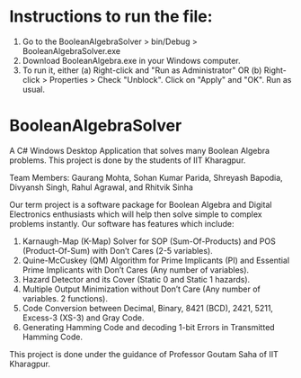 # Instructions to run the file:
1. Go to the BooleanAlgebraSolver > bin/Debug > BooleanAlgebraSolver.exe
2. Download BooleanAlgebra.exe in your Windows computer.
3. To run it, either
  (a) Right-click and "Run as Administrator" OR
  (b) Right-click > Properties > Check "Unblock". Click on "Apply" and "OK". Run as usual.

# BooleanAlgebraSolver
A C# Windows Desktop Application that solves many Boolean Algebra problems. 
This project is done by the students of IIT Kharagpur.

Team Members:
Gaurang Mohta,
Sohan Kumar Parida,
Shreyash Bapodia,
Divyansh Singh,
Rahul Agrawal,
and Rhitvik Sinha

Our term project is a software package for Boolean Algebra and Digital Electronics enthusiasts which will help then solve simple to complex problems instantly. Our software has features which include:

1. Karnaugh-Map (K-Map) Solver for SOP (Sum-Of-Products) and POS (Product-Of-Sum) with Don’t Cares (2-5 variables).
2. Quine-McCuskey (QM) Algorithm for Prime Implicants (PI) and Essential Prime Implicants with Don’t Cares (Any number of variables).
3. Hazard Detector and its Cover (Static 0 and Static 1 hazards).
4. Multiple Output Minimization without Don’t Care (Any number of variables. 2 functions). 
5. Code Conversion between Decimal, Binary, 8421 (BCD), 2421, 5211, Excess-3 (XS-3) and Gray Code.
6. Generating Hamming Code and decoding 1-bit Errors in Transmitted Hamming Code.

This project is done under the guidance of Professor Goutam Saha of IIT Kharagpur.
